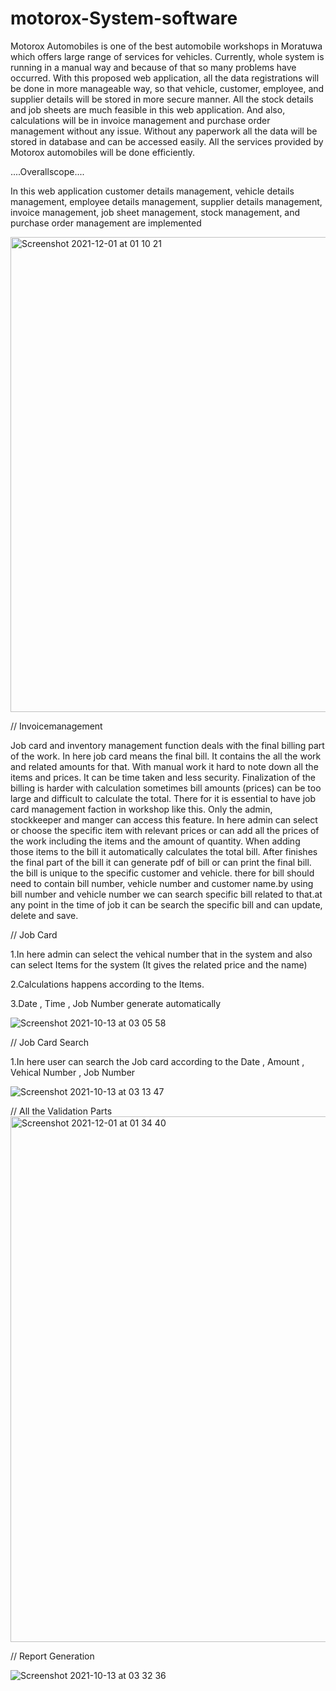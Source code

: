 # motorox-System-software
Motorox Automobiles is one of the best automobile workshops in Moratuwa which offers large range of services for vehicles. Currently, whole system is running in a manual way and because of that so many problems have occurred. With this proposed web application, all the data registrations will be done in more manageable way, so that vehicle, customer, employee, and supplier details will be stored in more secure manner. All the stock details and job sheets are much feasible in this web application. And also, calculations will be in invoice management and purchase order management without any issue. Without any paperwork all the data will be stored in database and can be accessed easily. All the services provided by Motorox automobiles will be done efficiently.

....Overallscope....

In this web application customer details management, vehicle details management, employee details management, supplier details management, invoice management, job sheet management, stock management, and purchase order management are implemented

<img width="760" alt="Screenshot 2021-12-01 at 01 10 21" src="https://user-images.githubusercontent.com/82136162/144116221-735bf56c-fab0-40eb-8f67-ccba4bbe6e5f.png">

// Invoicemanagement

Job card and inventory management function deals with the final billing part of the work. In here job card means the final bill. It contains the all the work and related amounts for that. With manual work it hard to note down all the items and prices. It can be time taken and less security. Finalization of the billing is harder with calculation sometimes bill amounts (prices) can be too large and difficult to calculate the total. There for it is essential to have job card management faction in workshop like this.
Only the admin, stockkeeper and manger can access this feature. In here admin can select or choose the specific item with relevant prices or can add all the prices of the work including the items and the amount of quantity. When adding those items to the bill it automatically calculates the total bill. After finishes the final part of the bill it can generate pdf of bill or can print the final bill. the bill is unique to the specific customer and vehicle. there for bill should need to contain bill number, vehicle number and customer name.by using bill number and vehicle number we can search specific bill related to that.at any point in the time of job it can be search the specific bill and can update, delete and save.

// Job Card

1.In here admin can select the vehical number that in the system and also can select Items for the system (It gives the related price and the name)
 
2.Calculations happens according to the Items.

3.Date , Time , Job Number generate automatically


![Screenshot 2021-10-13 at 03 05 58](https://user-images.githubusercontent.com/82136162/144116523-ae505b67-2d38-403c-843e-e4b8ea29b2ab.png)

// Job Card Search 


1.In here user can search the Job card according to the Date , Amount , Vehical Number , Job Number

![Screenshot 2021-10-13 at 03 13 47](https://user-images.githubusercontent.com/82136162/144118157-2dc5a9a7-e519-4245-865c-1c7242fc0e36.png)

// All the Validation Parts
<img width="841" alt="Screenshot 2021-12-01 at 01 34 40" src="https://user-images.githubusercontent.com/82136162/144119736-524aa7af-ecf6-4e04-b6e8-1fc7ddf0c2c1.png">


// Report Generation

![Screenshot 2021-10-13 at 03 32 36](https://user-images.githubusercontent.com/82136162/144120021-2e42819b-359a-411b-b3f0-51cbe80971dc.png)




